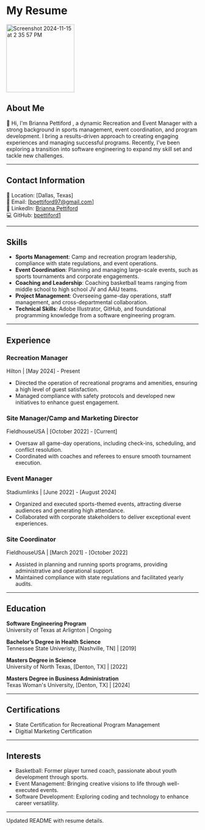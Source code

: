 # My Resume

<img width="178" alt="Screenshot 2024-11-15 at 2 35 57 PM" src="https://github.com/user-attachments/assets/5c3e77f6-0c75-409e-b870-14c0fa5afb4a">

## About Me
👋 Hi, I'm Brianna Pettiford
, a dynamic Recreation and Event Manager with a strong background in sports management, event coordination, and program development. I bring a results-driven approach to creating engaging experiences and managing successful programs. Recently, I’ve been exploring a transition into software engineering to expand my skill set and tackle new challenges.

---

## Contact Information
📍 Location: [Dallas, Texas]  
📧 Email: [bpettiford97@gmail.com]  
🔗 LinkedIn: [Brianna Pettiford]([https://www.linkedin.com/in/brianna-pettiford-955b281a2/])  
💻 GitHub: [bpettiford1]([https://github.com/bpettiford1])

---

## Skills
- **Sports Management**: Camp and recreation program leadership, compliance with state regulations, and event operations.
- **Event Coordination**: Planning and managing large-scale events, such as sports tournaments and corporate engagements.
- **Coaching and Leadership**: Coaching basketball teams ranging from middle school to high school JV and AAU teams.
- **Project Management**: Overseeing game-day operations, staff management, and cross-departmental collaboration.
- **Technical Skills**: Adobe Illustrator, GitHub, and foundational programming knowledge from a software engineering program.

---

## Experience

### Recreation Manager  
Hilton | [May 2024] - Present  
- Directed the operation of recreational programs and amenities, ensuring a high level of guest satisfaction.
- Managed compliance with safety protocols and developed new initiatives to enhance guest engagement.

### Site Manager/Camp and Marketing Director 
FieldhouseUSA | [October 2022] - [Current]  
- Oversaw all game-day operations, including check-ins, scheduling, and conflict resolution.
- Coordinated with coaches and referees to ensure smooth tournament execution.

### Event Manager  
Stadiumlinks | [June 2022] - [August 2024]  
- Organized and executed sports-themed events, attracting diverse audiences and generating high attendance.
- Collaborated with corporate stakeholders to deliver exceptional event experiences.

### Site Coordinator  
FieldhouseUSA | [March 2021] - [October 2022]  
- Assisted in planning and running sports programs, providing administrative and operational support.
- Maintained compliance with state regulations and facilitated yearly audits.

---

## Education
**Software Engineering Program**  
University of Texas at Arlignton | Ongoing

**Bachelor’s Degree in Health Science**  
Tennessee State Univeristy, [Nashville, TN] | [2019]

**Masters Degree in Science**  
University of North Texas, [Denton, TX] | [2022]

**Masters Degree in Business Administration**  
Texas Woman's University, [Denton, TX] | [2024]

---

## Certifications
- State Certification for Recreational Program Management  
- Digitial Marketing Certification

---

## Interests
- Basketball: Former player turned coach, passionate about youth development through sports.  
- Event Management: Bringing creative visions to life through well-executed events.  
- Software Development: Exploring coding and technology to enhance career versatility.

---
Updated README with resume details.
